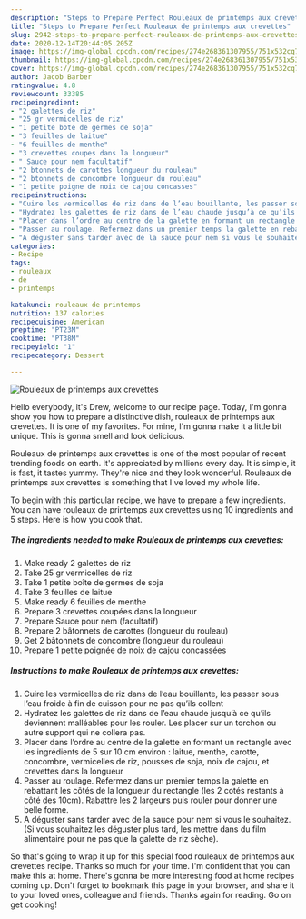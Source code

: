 ```yaml
---
description: "Steps to Prepare Perfect Rouleaux de printemps aux crevettes"
title: "Steps to Prepare Perfect Rouleaux de printemps aux crevettes"
slug: 2942-steps-to-prepare-perfect-rouleaux-de-printemps-aux-crevettes
date: 2020-12-14T20:44:05.205Z
image: https://img-global.cpcdn.com/recipes/274e268361307955/751x532cq70/rouleaux-de-printemps-aux-crevettes-photo-principale-de-la-recette.jpg
thumbnail: https://img-global.cpcdn.com/recipes/274e268361307955/751x532cq70/rouleaux-de-printemps-aux-crevettes-photo-principale-de-la-recette.jpg
cover: https://img-global.cpcdn.com/recipes/274e268361307955/751x532cq70/rouleaux-de-printemps-aux-crevettes-photo-principale-de-la-recette.jpg
author: Jacob Barber
ratingvalue: 4.8
reviewcount: 33385
recipeingredient:
- "2 galettes de riz"
- "25 gr vermicelles de riz"
- "1 petite bote de germes de soja"
- "3 feuilles de laitue"
- "6 feuilles de menthe"
- "3 crevettes coupes dans la longueur"
- " Sauce pour nem facultatif"
- "2 btonnets de carottes longueur du rouleau"
- "2 btonnets de concombre longueur du rouleau"
- "1 petite poigne de noix de cajou concasses"
recipeinstructions:
- "Cuire les vermicelles de riz dans de l’eau bouillante, les passer sous l’eau froide à fin de cuisson pour ne pas qu’ils collent"
- "Hydratez les galettes de riz dans de l’eau chaude jusqu’à ce qu’ils deviennent malléables pour les rouler. Les placer sur un torchon ou autre support qui ne collera pas."
- "Placer dans l’ordre au centre de la galette en formant un rectangle avec les ingrédients de 5 sur 10 cm environ : laitue, menthe, carotte, concombre, vermicelles de riz, pousses de soja, noix de cajou, et crevettes dans la longueur"
- "Passer au roulage. Refermez dans un premier temps la galette en rebattant les côtés de la longueur du rectangle (les 2 cotés restants à côté des 10cm). Rabattre les 2 largeurs puis rouler pour donner une belle forme."
- "A déguster sans tarder avec de la sauce pour nem si vous le souhaitez. (Si vous souhaitez les déguster plus tard, les mettre dans du film alimentaire pour ne pas que la galette de riz sèche)."
categories:
- Recipe
tags:
- rouleaux
- de
- printemps

katakunci: rouleaux de printemps 
nutrition: 137 calories
recipecuisine: American
preptime: "PT23M"
cooktime: "PT38M"
recipeyield: "1"
recipecategory: Dessert

---
```



![Rouleaux de printemps aux crevettes](https://img-global.cpcdn.com/recipes/274e268361307955/751x532cq70/rouleaux-de-printemps-aux-crevettes-photo-principale-de-la-recette.jpg)

Hello everybody, it's Drew, welcome to our recipe page. Today, I'm gonna show you how to prepare a distinctive dish, rouleaux de printemps aux crevettes. It is one of my favorites. For mine, I'm gonna make it a little bit unique. This is gonna smell and look delicious.



Rouleaux de printemps aux crevettes is one of the most popular of recent trending foods on earth. It's appreciated by millions every day. It is simple, it is fast, it tastes yummy. They're nice and they look wonderful. Rouleaux de printemps aux crevettes is something that I've loved my whole life.


To begin with this particular recipe, we have to prepare a few ingredients. You can have rouleaux de printemps aux crevettes using 10 ingredients and 5 steps. Here is how you cook that.

<!--inarticleads1-->

##### The ingredients needed to make Rouleaux de printemps aux crevettes:

1. Make ready 2 galettes de riz
1. Take 25 gr vermicelles de riz
1. Take 1 petite boîte de germes de soja
1. Take 3 feuilles de laitue
1. Make ready 6 feuilles de menthe
1. Prepare 3 crevettes coupées dans la longueur
1. Prepare  Sauce pour nem (facultatif)
1. Prepare 2 bâtonnets de carottes (longueur du rouleau)
1. Get 2 bâtonnets de concombre (longueur du rouleau)
1. Prepare 1 petite poignée de noix de cajou concassées




<!--inarticleads2-->

##### Instructions to make Rouleaux de printemps aux crevettes:

1. Cuire les vermicelles de riz dans de l’eau bouillante, les passer sous l’eau froide à fin de cuisson pour ne pas qu’ils collent
1. Hydratez les galettes de riz dans de l’eau chaude jusqu’à ce qu’ils deviennent malléables pour les rouler. Les placer sur un torchon ou autre support qui ne collera pas.
1. Placer dans l’ordre au centre de la galette en formant un rectangle avec les ingrédients de 5 sur 10 cm environ : laitue, menthe, carotte, concombre, vermicelles de riz, pousses de soja, noix de cajou, et crevettes dans la longueur
1. Passer au roulage. Refermez dans un premier temps la galette en rebattant les côtés de la longueur du rectangle (les 2 cotés restants à côté des 10cm). Rabattre les 2 largeurs puis rouler pour donner une belle forme.
1. A déguster sans tarder avec de la sauce pour nem si vous le souhaitez. (Si vous souhaitez les déguster plus tard, les mettre dans du film alimentaire pour ne pas que la galette de riz sèche).




So that's going to wrap it up for this special food rouleaux de printemps aux crevettes recipe. Thanks so much for your time. I'm confident that you can make this at home. There's gonna be more interesting food at home recipes coming up. Don't forget to bookmark this page in your browser, and share it to your loved ones, colleague and friends. Thanks again for reading. Go on get cooking!
